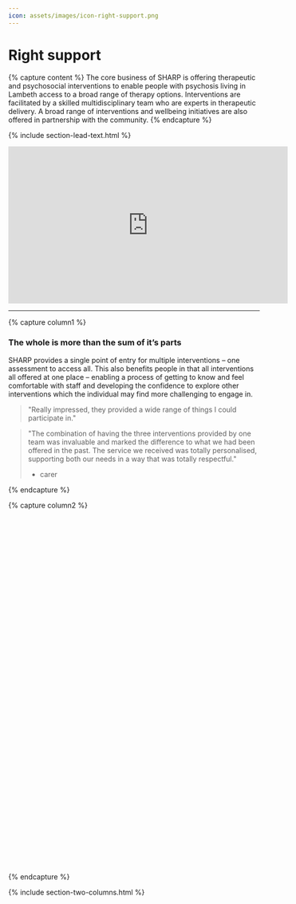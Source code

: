 ```yaml
---
icon: assets/images/icon-right-support.png
---
```


# Right support

{% capture content %}
The core business of SHARP is offering therapeutic and psychosocial interventions to enable people 
with psychosis living in Lambeth access to a broad range of therapy options. Interventions are facilitated 
by a skilled multidisciplinary team who are experts in therapeutic delivery. A broad range of interventions and 
wellbeing initiatives are also offered in partnership with the community.
{% endcapture %}

{% include section-lead-text.html %}


<iframe data-iframe-type="video" width="560" height="315" src="https://www.youtube.com/embed/lnl1YWUdJfM?rel=0&amp;showinfo=0" frameborder="0" allowfullscreen></iframe>

<hr />

{% capture column1 %}

### The whole is more than the sum of it’s parts

SHARP provides a single point of entry for multiple interventions – one assessment 
to access all. This also benefits people in that all interventions all offered at one place – enabling a process 
of getting to know and feel comfortable with staff and developing the confidence to explore other interventions 
which the individual may find more challenging to engage in.

> "Really impressed, they provided a wide range of things I could participate in."

> "The combination of having the three interventions provided by one team was invaluable 
> and marked the difference to what we had been offered in the past. The service we received 
> was totally personalised, supporting both our needs in a way that was totally respectful." 
> - carer

{% endcapture %}	



{% capture column2 %}

<div class="svg-wrapper" data-filename="assets/images/sharp-single-entry.svg" style="height: 700px"></div>

{% endcapture %}

{% include section-two-columns.html %}

